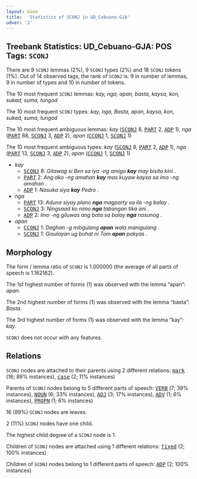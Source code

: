 ```yaml
---
layout: base
title:  'Statistics of SCONJ in UD_Cebuano-GJA'
udver: '2'
---
```


## Treebank Statistics: UD_Cebuano-GJA: POS Tags: `SCONJ`

There are 9 `SCONJ` lemmas (2%), 9 `SCONJ` types (2%) and 18 `SCONJ` tokens (1%).
Out of 14 observed tags, the rank of `SCONJ` is: 9 in number of lemmas, 9 in number of types and 10 in number of tokens.

The 10 most frequent `SCONJ` lemmas: <em>kay, nga, apan, basta, kaysa, kon, sukad, suma, tungod</em>

The 10 most frequent `SCONJ` types:  <em>kay, nga, Basta, apan, kaysa, kon, sukad, suma, tungod</em>

The 10 most frequent ambiguous lemmas: <em>kay</em> (<tt><a href="ceb_gja-pos-SCONJ.html">SCONJ</a></tt> 8, <tt><a href="ceb_gja-pos-PART.html">PART</a></tt> 2, <tt><a href="ceb_gja-pos-ADP.html">ADP</a></tt> 1), <em>nga</em> (<tt><a href="ceb_gja-pos-PART.html">PART</a></tt> 88, <tt><a href="ceb_gja-pos-SCONJ.html">SCONJ</a></tt> 3, <tt><a href="ceb_gja-pos-ADP.html">ADP</a></tt> 2), <em>apan</em> (<tt><a href="ceb_gja-pos-CCONJ.html">CCONJ</a></tt> 1, <tt><a href="ceb_gja-pos-SCONJ.html">SCONJ</a></tt> 1)

The 10 most frequent ambiguous types:  <em>kay</em> (<tt><a href="ceb_gja-pos-SCONJ.html">SCONJ</a></tt> 8, <tt><a href="ceb_gja-pos-PART.html">PART</a></tt> 2, <tt><a href="ceb_gja-pos-ADP.html">ADP</a></tt> 1), <em>nga</em> (<tt><a href="ceb_gja-pos-PART.html">PART</a></tt> 13, <tt><a href="ceb_gja-pos-SCONJ.html">SCONJ</a></tt> 3, <tt><a href="ceb_gja-pos-ADP.html">ADP</a></tt> 2), <em>apan</em> (<tt><a href="ceb_gja-pos-CCONJ.html">CCONJ</a></tt> 1, <tt><a href="ceb_gja-pos-SCONJ.html">SCONJ</a></tt> 1)


* <em>kay</em>
  * <tt><a href="ceb_gja-pos-SCONJ.html">SCONJ</a></tt> 8: <em>Gitawag si Ben sa iya -ng amigo <b>kay</b> may bisita kini .</em>
  * <tt><a href="ceb_gja-pos-PART.html">PART</a></tt> 2: <em>Ang ako -ng amahan <b>kay</b> mas kuyaw kaysa sa imo -ng amahan .</em>
  * <tt><a href="ceb_gja-pos-ADP.html">ADP</a></tt> 1: <em>Nasuka siya <b>kay</b> Pedro .</em>
* <em>nga</em>
  * <tt><a href="ceb_gja-pos-PART.html">PART</a></tt> 13: <em>Aduna siyay plano <b>nga</b> magparty sa ila -ng balay .</em>
  * <tt><a href="ceb_gja-pos-SCONJ.html">SCONJ</a></tt> 3: <em>Ningsaad ko nimo <b>nga</b> tabangan tika ani .</em>
  * <tt><a href="ceb_gja-pos-ADP.html">ADP</a></tt> 2: <em>Imo -ng giluwas ang bata sa balay <b>nga</b> nasunog .</em>
* <em>apan</em>
  * <tt><a href="ceb_gja-pos-CCONJ.html">CCONJ</a></tt> 1: <em>Daghan -g mitigulang <b>apan</b> wala manigulang .</em>
  * <tt><a href="ceb_gja-pos-SCONJ.html">SCONJ</a></tt> 1: <em>Gisulayan ug buhat ni Tom <b>apan</b> pakyas .</em>

## Morphology

The form / lemma ratio of `SCONJ` is 1.000000 (the average of all parts of speech is 1.162162).

The 1st highest number of forms (1) was observed with the lemma “apan”: <em>apan</em>.

The 2nd highest number of forms (1) was observed with the lemma “basta”: <em>Basta</em>.

The 3rd highest number of forms (1) was observed with the lemma “kay”: <em>kay</em>.

`SCONJ` does not occur with any features.


## Relations

`SCONJ` nodes are attached to their parents using 2 different relations: <tt><a href="ceb_gja-dep-mark.html">mark</a></tt> (16; 89% instances), <tt><a href="ceb_gja-dep-case.html">case</a></tt> (2; 11% instances)

Parents of `SCONJ` nodes belong to 5 different parts of speech: <tt><a href="ceb_gja-pos-VERB.html">VERB</a></tt> (7; 39% instances), <tt><a href="ceb_gja-pos-NOUN.html">NOUN</a></tt> (6; 33% instances), <tt><a href="ceb_gja-pos-ADJ.html">ADJ</a></tt> (3; 17% instances), <tt><a href="ceb_gja-pos-ADV.html">ADV</a></tt> (1; 6% instances), <tt><a href="ceb_gja-pos-PROPN.html">PROPN</a></tt> (1; 6% instances)

16 (89%) `SCONJ` nodes are leaves.

2 (11%) `SCONJ` nodes have one child.

The highest child degree of a `SCONJ` node is 1.

Children of `SCONJ` nodes are attached using 1 different relations: <tt><a href="ceb_gja-dep-fixed.html">fixed</a></tt> (2; 100% instances)

Children of `SCONJ` nodes belong to 1 different parts of speech: <tt><a href="ceb_gja-pos-ADP.html">ADP</a></tt> (2; 100% instances)

